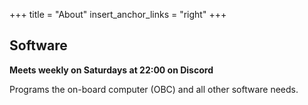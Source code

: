+++
title = "About"
insert_anchor_links = "right"
+++

## Software

**Meets weekly on Saturdays at 22:00 on Discord**

Programs the on-board computer (OBC) and all other software needs. 
